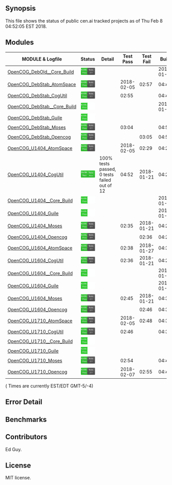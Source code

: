 
## Synopsis

This file shows the status of public cen.ai tracked projects as of Thu Feb  8 04:52:05 EST 2018.

## Modules 

| MODULE & Logfile | Status | Detail | Test Pass | Test Fail| Build | Attempt|
| --- | --- | --- | --- | ---  | --- | --- | 
| [OpenCOG_DebOld__Core_Build](jobs/OpenCOG_DebOld__Core_Build.log) | ![Status](/images/BUILDPASS.svg) |  |  |  | 2018-01-15  | 2018-01-15 |
| [OpenCOG_DebStab_AtomSpace](jobs/OpenCOG_DebStab_AtomSpace.log) | ![Status](/images/BUILDPASS.svg) |  | 2018-02-05 | 02:57 | 04:47  | 04:47 |
| [OpenCOG_DebStab_CogUtil](jobs/OpenCOG_DebStab_CogUtil.log) | ![Status](/images/BUILDPASS.svg) |  | 02:55 |  | 04:46  | 04:46 |
| [OpenCOG_DebStab__Core_Build](jobs/OpenCOG_DebStab__Core_Build.log) | ![Status](/images/BUILDPASSNOTEST.svg) |  |  |  | 2018-01-16  | 04:51 |
| [OpenCOG_DebStab_Guile](jobs/OpenCOG_DebStab_Guile.log) | ![Status](/images/BUILDPASSNOTEST.svg) |  |  |  |   | 04:46 |
| [OpenCOG_DebStab_Moses](jobs/OpenCOG_DebStab_Moses.log) | ![Status](/images/BUILDPASS.svg) |  | 03:04 |  | 04:50  | 04:50 |
| [OpenCOG_DebStab_Opencog](jobs/OpenCOG_DebStab_Opencog.log) | ![Status](/images/BUILDPASS.svg) |  |  | 03:05 | 04:51  | 04:51 |
| [OpenCOG_U1404_AtomSpace](jobs/OpenCOG_U1404_AtomSpace.log) | ![Status](/images/BUILDPASS.svg) |  | 2018-02-05 | 02:29 | 04:23  | 04:23 |
| [OpenCOG_U1404_CogUtil](jobs/OpenCOG_U1404_CogUtil.log) | ![Status](/images/TESTPASS.svg) | 100% tests passed, 0 tests failed out of 12 | 04:52 | 2018-01-21 | 04:22  | 04:52 |
| [OpenCOG_U1404__Core_Build](jobs/OpenCOG_U1404__Core_Build.log) | ![Status](/images/BUILDPASSNOTEST.svg) |  |  |  | 2018-01-22  | 04:26 |
| [OpenCOG_U1404_Guile](jobs/OpenCOG_U1404_Guile.log) | ![Status](/images/BUILDPASSNOTEST.svg) |  |  |  | 2018-01-22  | 04:21 |
| [OpenCOG_U1404_Moses](jobs/OpenCOG_U1404_Moses.log) | ![Status](/images/BUILDPASS.svg) |  | 02:35 | 2018-01-21 | 04:25  | 04:25 |
| [OpenCOG_U1404_Opencog](jobs/OpenCOG_U1404_Opencog.log) | ![Status](/images/BUILDPASS.svg) |  |  | 02:36 | 04:26  | 04:26 |
| [OpenCOG_U1604_AtomSpace](jobs/OpenCOG_U1604_AtomSpace.log) | ![Status](/images/BUILDPASS.svg) |  | 02:38 | 2018-01-27 | 04:30  | 04:30 |
| [OpenCOG_U1604_CogUtil](jobs/OpenCOG_U1604_CogUtil.log) | ![Status](/images/BUILDPASS.svg) |  | 02:36 | 2018-01-21 | 04:28  | 04:28 |
| [OpenCOG_U1604__Core_Build](jobs/OpenCOG_U1604__Core_Build.log) | ![Status](/images/BUILDPASSNOTEST.svg) |  |  |  | 2018-01-22  | 04:33 |
| [OpenCOG_U1604_Guile](jobs/OpenCOG_U1604_Guile.log) | ![Status](/images/BUILDPASSNOTEST.svg) |  |  |  | 2018-01-22  | 04:28 |
| [OpenCOG_U1604_Moses](jobs/OpenCOG_U1604_Moses.log) | ![Status](/images/BUILDPASS.svg) |  | 02:45 | 2018-01-21 | 04:32  | 04:32 |
| [OpenCOG_U1604_Opencog](jobs/OpenCOG_U1604_Opencog.log) | ![Status](/images/BUILDPASS.svg) |  |  | 02:46 | 04:33  | 04:33 |
| [OpenCOG_U1710_AtomSpace](jobs/OpenCOG_U1710_AtomSpace.log) | ![Status](/images/BUILDPASS.svg) |  | 2018-02-05 | 02:48 | 04:37  | 04:37 |
| [OpenCOG_U1710_CogUtil](jobs/OpenCOG_U1710_CogUtil.log) | ![Status](/images/BUILDPASS.svg) |  | 02:46 |  | 04:35  | 04:35 |
| [OpenCOG_U1710__Core_Build](jobs/OpenCOG_U1710__Core_Build.log) | ![Status](/images/BUILDPASSNOTEST.svg) |  |  |  |   | 04:41 |
| [OpenCOG_U1710_Guile](jobs/OpenCOG_U1710_Guile.log) | ![Status](/images/BUILDPASSNOTEST.svg) |  |  |  |   | 04:35 |
| [OpenCOG_U1710_Moses](jobs/OpenCOG_U1710_Moses.log) | ![Status](/images/BUILDPASS.svg) |  | 02:54 |  | 04:40  | 04:40 |
| [OpenCOG_U1710_Opencog](jobs/OpenCOG_U1710_Opencog.log) | ![Status](/images/BUILDPASS.svg) |  | 2018-02-07 | 02:55 | 04:41  | 04:41 |

( Times are currently EST/EDT GMT-5/-4) 

## Error Detail


## Benchmarks


## Contributors

Ed Guy.

## License

MIT license. 

